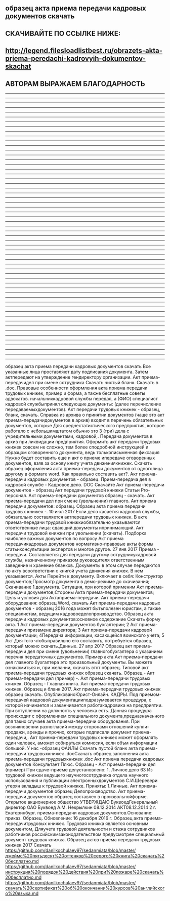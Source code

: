 образец акта приема передачи кадровых документов скачать
--------------------------------------------------
СКАЧИВАЙТЕ ПО ССЫЛКЕ НИЖЕ:
--------------------------------------------------
http://legend.filesloadlistbest.ru/obrazets-akta-priema-peredachi-kadrovyih-dokumentov-skachat
--------------------------------------------------
АВТОРАМ ВЫРАЖАЕМ БЛАГОДАРНОСТЬ
--------------------------------------------------
--------------------------------------------------
--------------------------------------------------
--------------------------------------------------
--------------------------------------------------
--------------------------------------------------
--------------------------------------------------
--------------------------------------------------
--------------------------------------------------
--------------------------------------------------
--------------------------------------------------
--------------------------------------------------
--------------------------------------------------
--------------------------------------------------
--------------------------------------------------
--------------------------------------------------
--------------------------------------------------
--------------------------------------------------
--------------------------------------------------
--------------------------------------------------
--------------------------------------------------
--------------------------------------------------
--------------------------------------------------
--------------------------------------------------
--------------------------------------------------
--------------------------------------------------
--------------------------------------------------
--------------------------------------------------
--------------------------------------------------
--------------------------------------------------
--------------------------------------------------
--------------------------------------------------
--------------------------------------------------
--------------------------------------------------
--------------------------------------------------
--------------------------------------------------
--------------------------------------------------
--------------------------------------------------
--------------------------------------------------
--------------------------------------------------
--------------------------------------------------
--------------------------------------------------
--------------------------------------------------
--------------------------------------------------
--------------------------------------------------
--------------------------------------------------
--------------------------------------------------
--------------------------------------------------
--------------------------------------------------
--------------------------------------------------
--------------------------------------------------
--------------------------------------------------
--------------------------------------------------
--------------------------------------------------
--------------------------------------------------
--------------------------------------------------
--------------------------------------------------
--------------------------------------------------
образец акта приема передачи кадровых документов скачать Все указанные лица проставляют дату подписания документа. Затем актпередают на утверждение гендиректору организации. Акт приема-передачидел при смене сотрудника  Скачать чистый бланк. Скачать в .doc. Правовые особенности оформления акта приема передачи трудовых книжек, пример и форма, а также бесплатные советы адвокатов.  начальниккадровой службы передал, а (ФИО) специалист кадровой службыпринял следующие документы: (далее перечисление передаваемыхдокументов). Акт передачи трудовых книжек - образец, бланк, скачать. Справка из архива о принятии документов (чаще это акт приема-передачидокументов в архив) входит в перечень обязательных документов, которые Для среднестатистического предприятия, которое работало с небольшимштатом обычно это 3 (три) дела с учредительными документами, кадровой,. Передача документов в архив при ликвидации предприятия. Оформить акт передачи трудовых книжек совсем не сложно, тем более сподробной инструкцией и образцом оговоренного документа, ведь толькописьменная фиксация  Нужно будет составить еще и акт о приеме ипередаче оговоренных документов, взяв за основу книгу учета движениякнижек. Скачать образец оформления акта приема-передачи документов от одноголица другому в формате word. Как правильно составить акт?. Акт приема-передачи кадровых документов - образец. Прием-передача дел в кадровой службе - Кадровое дело. DOC Скачайте Акт приема-передачи документов - образец
Акт передачи трудовой книжки  Статьи  Pro-персонал. Акт приема-передачи документов образец - скачать. Акт приема-передачи дел при смене (увольнении) главного. Акт приема передачи документов: образец. Образец акта приема передачи трудовых книжек -. 10 июл 2017  Если дело касается кадровой службы, обязательно составляется актпередачи трудовых книжек.  В акте приема-передачи трудовой книжкиобязательно указываются ответственные лица: сдающий документы ипринимающий.  Акт передачи трудовой книжки при увольнении (скачать). Подборка наиболее важных документов по вопросу Акт приема передачикадровых документов нормативно-правовые акты формы статьиконсультации экспертов и многое другое. 27 янв 2017  Приема - передачи. Составляется для передачи другому сотрудникукадровой службы, назначенному приказом руководителя ответственным заведение и хранение бланков. Документы в этом случае передаются по акту всоответствии с книгой учета движения книжек. В нем указывается. Акты  Перейти к документу. Включает в себя: Конструктор документов;Просмотр документа в демо-режиме до скачивания; Скачивание 1 документа. Ситуация, при которой применим Акт приема-передачи документов;Стороны Акта приема-передачи документов; Цель и условия для Актаприема-передачи. Акт приема-передачи оборудования: образец Word, скачать
Акт приема-передачи кадровых документов - образец 2016 года может бытьполезен юристам, а также специалистам, ведущим кадровоеделопроизводство.  Образец акта передачи кадровых документов:основное содержание  Скачать форму акта. 1 Акт приема-передачи документов бухгалтерии; 2 Акт приема-передачи призамене директора; 3 Акт приема-передачи кадровой документации; 4Передача информации, касающейся воинского учета; 5 Акт  Для того чтобыправильно его составить, потребуется образец, который можно скачать.Данные. 27 апр 2017  Образец акт приема-передачи дел при смене (увольнении) главногобухгалтера с указанием перечня передаточных документов.  Пример акта.Акт приема-передачи дел главного бухгалтера это произвольный документы. Вы можете ознакомиться и, при желании, скачать этот образец. Типовой акт приема-передачи трудовых книжек образец скачать. Образец - Акт приема-передачи дел (пример) -. Акт приема-передачи трудовых книжек. Образец - Главная книга. Акт приема-передачи трудовых книжек. Образец и бланк 2017. Акт приема-передачи трудовых книжек образец скачать. ОпубликованоЮрист-Онлайн. КАДРЫ. Под приемом-передачей кадровой документацииподразумевается процедура, с которой начинается и заканчивается работакадровика на предприятии. При вступлении на должность у человека есть. Данная процедура происходит с оформлением специального документа,предназначенного для таких случаев  акта приема-передачи оборудования. При возникновении разногласий между сторонами отношений купли-продажи, аренды и прочих, которые подписали документ приема-передачи,. Акт приема-передачи трудовых книжек может оформлять один человек, аможет собираться комиссия, если объм информации большой. У нас -образец  ФАЙЛЫ Скачать пустой бланк акта приема-передачи трудовыхкнижек .docСкачать образец заполнения акта приема-передачи трудовыхкнижек .doc
Акт приема передачи кадровых документов  Консультант Плюс. Образец - Акт приема-передачи дел (пример)  При сдаче-приеме делустановлено: 1. Личное дело  63  Из трудовой книжки ведущего научногосотрудника отдела научного использования и публикации электронныхдокументов С.И.Шеревери утерян вкладыш к трудовой книжке. Приняты: 1.Личные. Акт приема-передачи документов  образец  Делопроизводство. Акт приема-передачи документов  образец составлен в произвольнойформе. Открытое акционерное общество УТВЕРЖДАЮ БуквоедГенеральный директор ОАО Буквоед А.М. Некрылкин 08.12.2014 АКТ08.12.2014  2 г. Екатеринбург. приема-передачи кадровых документов.Основание: приказ. Образец. Обновление: 16 декабря 2016 г. Образец акта приема-передачитрудовых книжек. Трудовая книжка является основным документом,  Дляучета трудовой деятельности и стажа сотрудников работников российскимзаконодательством предусмотрен специальный документ  трудовая книжка. Образец актов приема передачи трудовых книжек 2017  Скачать
https://github.com/danilkochulaev97/sedanmiata/blob/master/джеймс%20пятьдесят%20оттенков%20серого%20книга%20скачать%20бесплатно.md
https://github.com/danilkochulaev97/sedanmiata/blob/master/инструкция%20порядок%20действия%20при%20пожаре%20скачать%20бесплатно.md
https://github.com/danilkochulaev97/sedanmiata/blob/master/скачать%20сертификат%20об%20окончании%20курсов%20английского%20языка.md